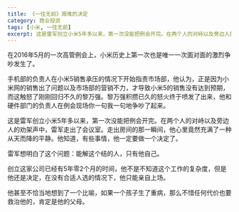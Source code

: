 ```yaml
---
title: 《一往无前》艰难的决定
category: 商业投资
tags: [小米, 一往无前]
excerpt: 这是雷军创立小米5年多以来，第一次没能把例会开完。在两个人的对峙以及旁边人的劝架声中，雷军走出了会议室。
---
```

在2016年5月的一次高管例会上，小米历史上第一次也是唯一一次面对面的激烈争吵发生了。

手机部的负责人在小米5销售承压的情况下开始指责市场部，他认为，正是因为小米网的销售出了问题以及市场部的营销不力，才导致小米5的销售没有达到预期，而这触怒了刚刚回归不久的黎万强。黎万强积攒已久的怒火终于喷发了出来，他和硬件部门的负责人在例会现场你一句我一句地争吵了起来。

这是雷军创立小米5年多以来，第一次没能把例会开完。在两个人的对峙以及旁边人的劝架声中，雷军走出了会议室。走出房间的那一瞬间，他心里竟然充满了一种从天而降的平静。他知道，有些事情，他一定要做一个决定了。

雷军想明白了这个问题：能解这个结的人，只有他自己。

创立这家公司已经有5年零2个月的时间，他不是不知道这个工作的复杂度，但是他还是决定，在没有合适人选的情况下，他只能亲自上场。

他甚至不恰当地想到了一个比喻，如果一个孩子生了重病，那么不惜任何代价也要救治他的，肯定是他的父母。